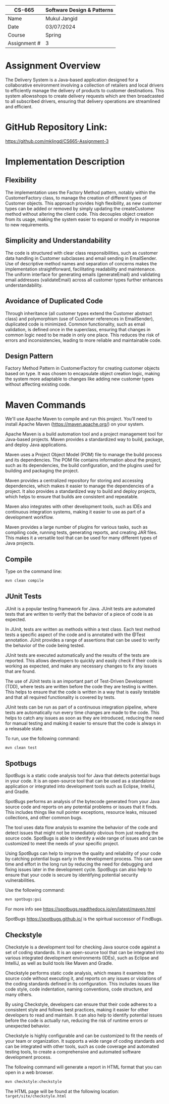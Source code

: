 
| CS-665       | Software Design & Patterns |
|--------------|----------------------------|
| Name         | Mukul Jangid               |
| Date         | 03/07/2024                 |
| Course       | Spring                     |
| Assignment # | 3                          |

# Assignment Overview
The Delivery System is a Java-based application designed for a collaborative environment involving 
a collection of retailers and local drivers to efficiently manage the delivery of products to 
customer destinations. This system allowsshops to create delivery requests which are then broadcasted
 to all subscribed drivers, ensuring that delivery operations are streamlined and efficient.


# GitHub Repository Link:
https://github.com/mkljngd/CS665-Assignment-3
# Implementation Description 


## Flexibility
The implementation uses the Factory Method pattern, notably within the CustomerFactory class, 
to manage the creation of different types of Customer objects. This approach provides high 
flexibility, as new customer types can be added or removed by simply updating the createCustomer 
method without altering the client code. This decouples object creation from its usage, making 
the system easier to expand or modify in response to new requirements.


## Simplicity and Understandability
The code is structured with clear class responsibilities, such as customer data handling in Customer 
subclasses and email sending in EmailSender. Use of descriptive method names and separation of concerns
makes the implementation straightforward, facilitating readability and maintenance. The uniform interface
for generating emails (generateEmail) and validating email addresses (validateEmail) across all customer 
types further enhances understandability.


## Avoidance of Duplicated Code
Through inheritance (all customer types extend the Customer abstract class) and polymorphism (use of Customer 
references in EmailSender), duplicated code is minimized. Common functionality, such as email validation, is 
defined once in the superclass, ensuring that changes in common logic need to be made in only one place. 
This reduces the risk of errors and inconsistencies, leading to more reliable and maintainable code.




## Design Pattern
Factory Method Pattern in CustomerFactory for creating customer objects based on type. It was chosen to 
encapsulate object creation logic, making the system more adaptable to changes like adding new customer 
types without affecting existing code.


# Maven Commands

We'll use Apache Maven to compile and run this project. You'll need to install Apache Maven (https://maven.apache.org/) on your system. 

Apache Maven is a build automation tool and a project management tool for Java-based projects. Maven provides a standardized way to build, package, and deploy Java applications.

Maven uses a Project Object Model (POM) file to manage the build process and its dependencies. The POM file contains information about the project, such as its dependencies, the build configuration, and the plugins used for building and packaging the project.

Maven provides a centralized repository for storing and accessing dependencies, which makes it easier to manage the dependencies of a project. It also provides a standardized way to build and deploy projects, which helps to ensure that builds are consistent and repeatable.

Maven also integrates with other development tools, such as IDEs and continuous integration systems, making it easier to use as part of a development workflow.

Maven provides a large number of plugins for various tasks, such as compiling code, running tests, generating reports, and creating JAR files. This makes it a versatile tool that can be used for many different types of Java projects.

## Compile
Type on the command line: 

```bash
mvn clean compile
```



## JUnit Tests
JUnit is a popular testing framework for Java. JUnit tests are automated tests that are written to verify that the behavior of a piece of code is as expected.

In JUnit, tests are written as methods within a test class. Each test method tests a specific aspect of the code and is annotated with the @Test annotation. JUnit provides a range of assertions that can be used to verify the behavior of the code being tested.

JUnit tests are executed automatically and the results of the tests are reported. This allows developers to quickly and easily check if their code is working as expected, and make any necessary changes to fix any issues that are found.

The use of JUnit tests is an important part of Test-Driven Development (TDD), where tests are written before the code they are testing is written. This helps to ensure that the code is written in a way that is easily testable and that all required functionality is covered by tests.

JUnit tests can be run as part of a continuous integration pipeline, where tests are automatically run every time changes are made to the code. This helps to catch any issues as soon as they are introduced, reducing the need for manual testing and making it easier to ensure that the code is always in a releasable state.

To run, use the following command:
```bash
mvn clean test
```


## Spotbugs 

SpotBugs is a static code analysis tool for Java that detects potential bugs in your code. It is an open-source tool that can be used as a standalone application or integrated into development tools such as Eclipse, IntelliJ, and Gradle.

SpotBugs performs an analysis of the bytecode generated from your Java source code and reports on any potential problems or issues that it finds. This includes things like null pointer exceptions, resource leaks, misused collections, and other common bugs.

The tool uses data flow analysis to examine the behavior of the code and detect issues that might not be immediately obvious from just reading the source code. SpotBugs is able to identify a wide range of issues and can be customized to meet the needs of your specific project.

Using SpotBugs can help to improve the quality and reliability of your code by catching potential bugs early in the development process. This can save time and effort in the long run by reducing the need for debugging and fixing issues later in the development cycle. SpotBugs can also help to ensure that your code is secure by identifying potential security vulnerabilities.

Use the following command:

```bash
mvn spotbugs:gui 
```

For more info see 
https://spotbugs.readthedocs.io/en/latest/maven.html

SpotBugs https://spotbugs.github.io/ is the spiritual successor of FindBugs.


## Checkstyle 

Checkstyle is a development tool for checking Java source code against a set of coding standards. It is an open-source tool that can be integrated into various integrated development environments (IDEs), such as Eclipse and IntelliJ, as well as build tools like Maven and Gradle.

Checkstyle performs static code analysis, which means it examines the source code without executing it, and reports on any issues or violations of the coding standards defined in its configuration. This includes issues like code style, code indentation, naming conventions, code structure, and many others.

By using Checkstyle, developers can ensure that their code adheres to a consistent style and follows best practices, making it easier for other developers to read and maintain. It can also help to identify potential issues before the code is actually run, reducing the risk of runtime errors or unexpected behavior.

Checkstyle is highly configurable and can be customized to fit the needs of your team or organization. It supports a wide range of coding standards and can be integrated with other tools, such as code coverage and automated testing tools, to create a comprehensive and automated software development process.

The following command will generate a report in HTML format that you can open in a web browser. 

```bash
mvn checkstyle:checkstyle
```

The HTML page will be found at the following location:
`target/site/checkstyle.html`




